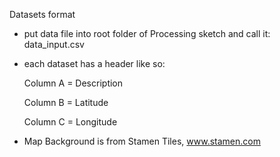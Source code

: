 Datasets format

- put data file into root folder of Processing sketch and call it: data_input.csv

- each dataset has a header like so: 

	Column A = Description
	
	Column B = Latitude
	
	Column C = Longitude


- Map Background is from Stamen Tiles, www.stamen.com



